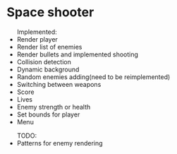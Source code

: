 <h1>Space shooter</h1>

<ul>
<label>Implemented: </label>
<li>Render player</li>
<li>Render list of enemies</li>
<li>Render bullets and implemented shooting</li>
<li>Collision detection</li>
<li>Dynamic background</li>
<li>Random enemies adding(need to be reimplemented)</li>
<li>Switching between weapons</li>
<li>Score</li>
<li>Lives</li>
<li>Enemy strength or health </li>
<li>Set bounds for player</li>
<li>Menu</li>
</ul>

<ul>
<lable>TODO:</lable>
<li>Patterns for enemy rendering</li>

</ul>
